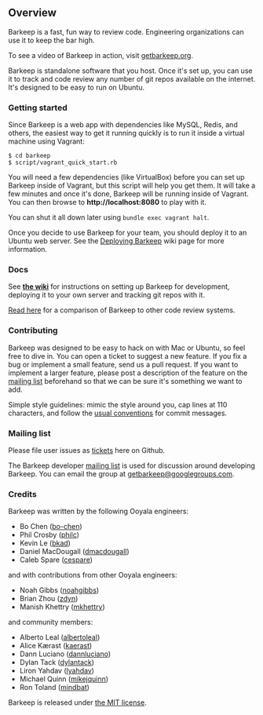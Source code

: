 ## Overview

Barkeep is a fast, fun way to review code. Engineering organizations can use it to keep the bar high.

To see a video of Barkeep in action, visit [getbarkeep.org](http://getbarkeep.org).

Barkeep is standalone software that you host. Once it's set up, you can use it to track and code review any
number of git repos available on the internet. It's designed to be easy to run on Ubuntu.

### Getting started

Since Barkeep is a web app with dependencies like MySQL, Redis, and others, the easiest way to get it
running quickly is to run it inside a virtual machine using Vagrant:

    $ cd barkeep
    $ script/vagrant_quick_start.rb

You will need a few dependencies (like VirtualBox) before you can set up Barkeep inside of Vagrant, but this
script will help you get them. It will take a few minutes and once it's done, Barkeep will be running inside
of Vagrant. You can then browse to **http://localhost:8080** to play with it.

You can shut it all down later using `bundle exec vagrant halt`.

Once you decide to use Barkeep for your team, you should deploy it to an Ubuntu web server. See the [Deploying
Barkeep](https://github.com/ooyala/barkeep/wiki/Deploying-Barkeep) wiki page for more information.

### Docs

See **[the wiki](https://github.com/ooyala/barkeep/wiki)** for instructions on setting up Barkeep for
development, deploying it to your own server and tracking git repos with it.

[Read here](https://github.com/ooyala/barkeep/wiki/Comparing-Barkeep-to-other-code-review-tools) for a
comparison of Barkeep to other code review systems.

### Contributing

Barkeep was designed to be easy to hack on with Mac or Ubuntu, so feel free to dive in. You can open a ticket
to suggest a new feature. If you fix a bug or implement a small feature, send us a pull request. If you want
to implement a larger feature, please post a description of the feature on the [mailing
list](https://groups.google.com/d/forum/getbarkeep) beforehand so that we can be sure it's something we want
to add.

Simple style guidelines: mimic the style around you, cap lines at 110 characters, and follow the [usual
conventions](http://tbaggery.com/2008/04/19/a-note-about-git-commit-messages.html) for commit messages.

### Mailing list

Please file user issues as [tickets](https://github.com/ooyala/barkeep/issues) here on Github.

The Barkeep developer [mailing list](https://groups.google.com/d/forum/getbarkeep) is used for discussion
around developing Barkeep. You can email the group at
[getbarkeep@googlegroups.com](mailto:getbarkeep@googlegroups.com).

### Credits

Barkeep was written by the following Ooyala engineers:

* Bo Chen ([bo-chen](https://github.com/bo-chen))
* Phil Crosby ([philc](https://github.com/philc))
* Kevin Le ([bkad](https://github.com/bkad))
* Daniel MacDougall ([dmacdougall](https://github.com/dmacdougall))
* Caleb Spare ([cespare](https://github.com/cespare))

and with contributions from other Ooyala engineers:

* Noah Gibbs ([noahgibbs](https://github.com/noahgibbs))
* Brian Zhou ([zdyn](https://github.com/zdyn))
* Manish Khettry ([mkhettry](https://github.com/mkhettry))

and community members:

* Alberto Leal ([albertoleal](https://github.com/albertoleal))
* Alice Kærast ([kaerast](https://github.com/kaerast))
* Dann Luciano ([dannluciano](https://github.com/dannluciano))
* Dylan Tack ([dylantack](https://github.com/dylantack))
* Liron Yahdav ([lyahdav](https://github.com/lyahdav))
* Michael Quinn ([mikejquinn](https://github.com/mikejquinn))
* Ron Toland ([mindbat](https://github.com/mindbat))

Barkeep is released under [the MIT license](http://www.opensource.org/licenses/mit-license.php).
